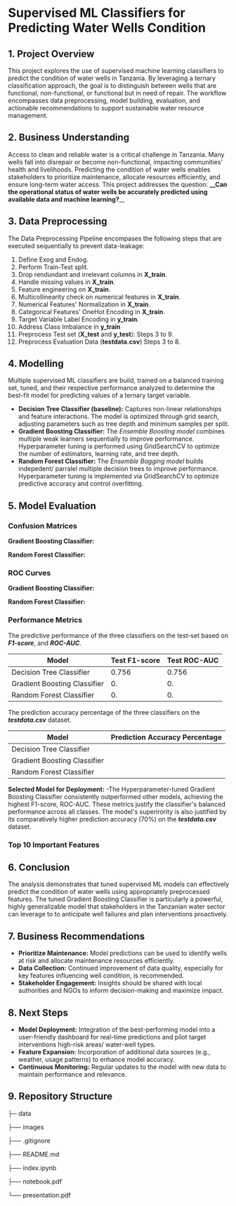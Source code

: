 # Supervised ML Classifiers for Predicting Water Wells Condition

## 1. Project Overview

This project explores the use of supervised machine learning classifiers to predict the condition of water wells in Tanzania. By leveraging a ternary classification approach, the goal is to distinguish between wells that are functional, non-functional, or functional but in need of repair. The workflow encompasses data preprocessing, model building, evaluation, and actionable recommendations to support sustainable water resource management.

## 2. Business Understanding

Access to clean and reliable water is a critical challenge in Tanzania. Many wells fall into disrepair or become non-functional, impacting communities' health and livelihoods. Predicting the condition of water wells enables stakeholders to prioritize maintenance, allocate resources efficiently, and ensure long-term water access. This project addresses the question: **__Can the operational status of water wells be accurately predicted using available data and machine learning?**__

## 3. Data Preprocessing

The Data Preprocessing Pipeline encompases the following steps that are executed sequentially to prevent data-leakage:

1. Define Exog and Endog.
2. Perform Train-Test split.
3. Drop rendundant and irrelevant columns in **X_train**.
4. Handle missing values in **X_train**.
5. Feature engineering on **X_train**.
6. Multicollinearity check on numerical features in **X_train**.
7. Numerical Features' Normalization in **X_train**.
8. Categorical Features' OneHot Encoding in **X_train**.
9. Target Variable Label Encoding in **y_train**.
10. Address Class Imbalance in **y_train**
11. Preprocess Test set (**X_test** and **y_test**): Steps 3 to 9.
12. Preprocess Evaluation Data (**testdata.csv**) Steps 3 to 8.


## 4. Modelling

Multiple supervised ML classifiers are build, trained on a balanced training set, tuned, and their respective performance analyzed to determine the best-fit model for predicting values of a ternary target variable.

- **Decision Tree Classifier (baseline):** Captures non-linear relationships and feature interactions. The model is optimized through grid search, adjusting parameters such as tree depth and minimum samples per split.
- **Gradient Boosting Classifier:** The _Ensemble Boosting model_ combines multiple weak learners sequentially to improve performance. Hyperparameter tuning is performed using GridSearchCV to optimize the number of estimators, learning rate, and tree depth.
- **Random Forest Classifier:** The _Ensemble Bagging model_ builds indepedent/ parralel multiple decision trees to improve performance. Hyperparameter tuning is implemented via GridSearchCV to optimize predictive accuracy and control overfitting. 


## 5. Model Evaluation

### Confusion Matrices

**Gradient Boosting Classifier:**


**Random Forest Classifier:**


### ROC Curves


**Gradient Boosting Classifier:**


**Random Forest Classifier:**


### Performance Metrics
The predictive performance of the three classifiers on the test-set based on **_F1-score_**, and **_ROC-AUC_**.

| Model | Test F1-score | Test ROC-AUC |
|---------|---------------|--------------|
| Decision Tree Classifier | 0.756 | 0.756 |
| Gradient Boosting Classifier | 0. | 0. |
| Random Forest Classifier | 0. | 0. |

The prediction accuracy percentage of the three classifiers on the **_testdata.csv_** dataset.

| Model | Prediction Accuracy Percentage |
|---------|-----------------------|
| Decision Tree Classifier |  |
| Gradient Boosting Classifier |  |
| Random Forest Classifier |  |

**Selected Model for Deployment:** -The Hyperparameter-tuned Gradient Boosting Classifier consistently outperformed other models, achieving the highest F1-score, ROC-AUC. These metrics justify the classifier's balanced performance across all classes. The model's superirority is also justified by its comparatively higher prediction accuracy (70%) on the **_testdata.csv_** dataset. 


### Top 10 Important Features





## 6. Conclusion

The analysis demonstrates that tuned supervised ML models can effectively predict the condition of water wells using appropriately preprocessed features. The tuned Gradient Boosting Classifier is particularly a powerful, highly generalizable model that stakeholders in the Tanzanian water sector can leverage to to anticipate well failures and plan interventions proactively. 

## 7. Business Recommendations

- **Prioritize Maintenance:** Model predictions can be used to identify wells at risk and allocate maintenance resources efficiently.
- **Data Collection:** Continued improvement of data quality, especially for key features influencing well condition, is recommended.
- **Stakeholder Engagement:** Insights should be shared with local authorities and NGOs to inform decision-making and maximize impact.

## 8. Next Steps

- **Model Deployment:** Integration of the best-performing model into a user-friendly dashboard for real-time predictions and pilot target interventions high-risk areas/ water-well types.
- **Feature Expansion:** Incorporation of additional data sources (e.g., weather, usage patterns) to enhance model accuracy.
- **Continuous Monitoring:** Regular updates to the model with new data to maintain performance and relevance.


## 9. Repository Structure


├─ data

├── images

├── .gitignore

├── README.md

├── index.ipynb

├── notebook.pdf

└── presentation.pdf


